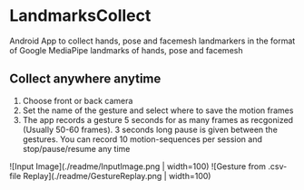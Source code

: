# LandmarksCollect
Android App to collect hands, pose and facemesh landmarkers in the format of Google MediaPipe landmarks of hands, pose and facemesh

## Collect anywhere anytime
1) Choose front or back camera
2) Set the name of the gesture and select where to save the motion frames
3) The app records a gesture 5 seconds for as many frames as recgonized (Usually 50-60 frames).
3 seconds long pause is given between the gestures. You can record 10 motion-sequences per session and stop/pause/resume any time

![Input Image](./readme/InputImage.png | width=100)
![Gesture from .csv-file Replay](./readme/GestureReplay.png | width=100)
